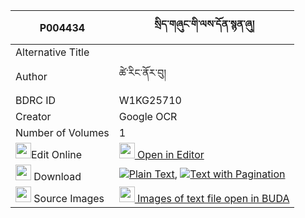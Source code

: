 |P004434|སྲིད་གཞུང་གི་ལས་དོན་སྙན་ཞུ། 
| --- | --- 
|Alternative Title |
|Author| ཚེ་རིང་ནོར་བུ།
|BDRC ID | W1KG25710
|Creator | Google OCR
|Number of Volumes| 1
|<img width="25" src="https://img.icons8.com/color/25/000000/edit-property.png">Edit Online| [<img width="25" src="https://avatars.githubusercontent.com/u/45091458?s=200&v=4"> Open in Editor](http://editor.openpecha.org/P004434)
|<img width="25" src="https://img.icons8.com/fluent/48/000000/download-2.png"/>  Download | [![](https://img.icons8.com/color/20/000000/txt.png)Plain Text](https://github.com/Openpecha/P004434/releases/download/v1/sishyung_gi_ledon_nyenshyu_plain_P004434.zip), [![](https://img.icons8.com/color/20/000000/txt.png)Text with Pagination](https://github.com/Openpecha/P004434/releases/download/v1/sishyung_gi_ledon_nyenshyu_pages_P004434.zip)
|<img width="25" src="https://img.icons8.com/plasticine/100/000000/pictures-folder.png"/>  Source Images | [<img width="25" src="https://library.bdrc.io/icons/BUDA-small.svg"> Images of text file open in BUDA](https://library.bdrc.io/show/bdr:W1KG25710)